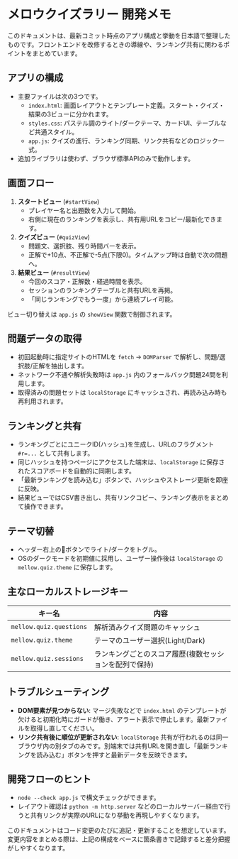 # メロウクイズラリー 開発メモ

このドキュメントは、最新コミット時点のアプリ構成と挙動を日本語で整理したものです。フロントエンドを改修するときの導線や、ランキング共有に関わるポイントをまとめています。

## アプリの構成
- 主要ファイルは次の3つです。
  - `index.html`: 画面レイアウトとテンプレート定義。スタート・クイズ・結果の3ビューに分かれます。
  - `styles.css`: パステル調のライト/ダークテーマ、カードUI、テーブルなど共通スタイル。
  - `app.js`: クイズの進行、ランキング同期、リンク共有などのロジック一式。
- 追加ライブラリは使わず、ブラウザ標準APIのみで動作します。

## 画面フロー
1. **スタートビュー** (`#startView`)
   - プレイヤー名と出題数を入力して開始。
   - 右側に現在のランキングを表示し、共有用URLをコピー/最新化できます。
2. **クイズビュー** (`#quizView`)
   - 問題文、選択肢、残り時間バーを表示。
   - 正解で+10点、不正解で-5点(下限0)。タイムアップ時は自動で次の問題へ。
3. **結果ビュー** (`#resultView`)
   - 今回のスコア・正解数・経過時間を表示。
   - セッションのランキングテーブルと共有URLを再掲。
   - 「同じランキングでもう一度」から連続プレイ可能。

ビュー切り替えは `app.js` の `showView` 関数で制御されます。

## 問題データの取得
- 初回起動時に指定サイトのHTMLを `fetch` → `DOMParser` で解析し、問題/選択肢/正解を抽出します。
- ネットワーク不通や解析失敗時は `app.js` 内のフォールバック問題24問を利用します。
- 取得済みの問題セットは `localStorage` にキャッシュされ、再読み込み時も再利用されます。

## ランキングと共有
- ランキングごとにユニークID(ハッシュ)を生成し、URLのフラグメント `#r=...` として共有します。
- 同じハッシュを持つページにアクセスした端末は、`localStorage` に保存されたスコアボードを自動的に同期します。
- 「最新ランキングを読み込む」ボタンで、ハッシュやストレージ更新を即座に反映。
- 結果ビューではCSV書き出し、共有リンクコピー、ランキング表示をまとめて操作できます。

## テーマ切替
- ヘッダー右上の🌙ボタンでライト/ダークをトグル。
- OSのダークモードを初期値に採用し、ユーザー操作後は `localStorage` の `mellow.quiz.theme` に保存します。

## 主なローカルストレージキー
| キー名 | 内容 |
| --- | --- |
| `mellow.quiz.questions` | 解析済みクイズ問題のキャッシュ |
| `mellow.quiz.theme` | テーマのユーザー選択(Light/Dark) |
| `mellow.quiz.sessions` | ランキングごとのスコア履歴(複数セッションを配列で保持) |

## トラブルシューティング
- **DOM要素が見つからない**: マージ失敗などで `index.html` のテンプレートが欠けると初期化時にガードが働き、アラート表示で停止します。最新ファイルを取得し直してください。
- **リンク共有後に順位が更新されない**: `localStorage` 共有が行われるのは同一ブラウザ内の別タブのみです。別端末では共有URLを開き直し「最新ランキングを読み込む」ボタンを押すと最新データを反映できます。

## 開発フローのヒント
- `node --check app.js` で構文チェックができます。
- レイアウト確認は `python -m http.server` などのローカルサーバー経由で行うと共有リンクが実際のURLになり挙動を再現しやすくなります。

このドキュメントはコード変更のたびに追記・更新することを想定しています。変更内容をまとめる際は、上記の構成をベースに箇条書きで記録すると差分把握がしやすくなります。
